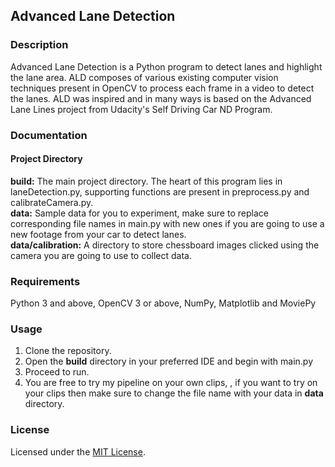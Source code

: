 ## Advanced Lane Detection

### Description
Advanced Lane Detection is a Python program to detect lanes and highlight the lane area. ALD composes of various existing computer vision techniques present in OpenCV to process each frame in a video to detect the lanes. ALD was inspired and in many ways is based on the Advanced Lane Lines project from Udacity's Self Driving Car ND Program. 

### Documentation
#### Project Directory
**build:** The main project directory. The heart of this program lies in laneDetection.py, supporting functions are present in preprocess.py and calibrateCamera.py. <br/>
**data:** Sample data for you to experiment, make sure to replace corresponding file names in main.py with new ones if you are going to use a new footage from your car to detect lanes. <br/>
**data/calibration:** A directory to store chessboard images clicked using the camera you are going to use to collect data.

### Requirements
Python 3 and above, OpenCV 3 or above, NumPy, Matplotlib and MoviePy

### Usage
1. Clone the repository.
2. Open the **build** directory in your preferred IDE and begin with main.py
3. Proceed to run.
4. You are free to try my pipeline on your own clips, , if you want to try on your clips then make sure to change the file name with your data in **data** directory.

### License
Licensed under the [MIT License](https://github.com/KushalBKusram/AdvancedLaneDetection/blob/master/LICENSE).
